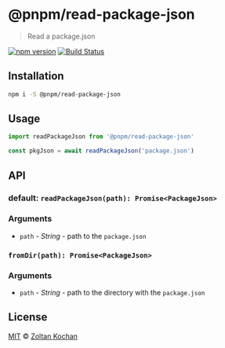 # @pnpm/read-package-json

> Read a package.json

<!--@shields('npm', 'travis')-->
[![npm version](https://img.shields.io/npm/v/@pnpm/read-package-json.svg)](https://www.npmjs.com/package/@pnpm/read-package-json) [![Build Status](https://img.shields.io/travis/pnpm/read-package-json/master.svg)](https://travis-ci.org/pnpm/read-package-json)
<!--/@-->

## Installation

```sh
npm i -S @pnpm/read-package-json
```

## Usage

```ts
import readPackageJson from '@pnpm/read-package-json'

const pkgJson = await readPackageJson('package.json')
```

## API

### default: `readPackageJson(path): Promise<PackageJson>`

### Arguments

- `path` - _String_ - path to the `package.json`

### `fromDir(path): Promise<PackageJson>`

### Arguments

- `path` - _String_ - path to the directory with the `package.json`

## License

[MIT](./LICENSE) © [Zoltan Kochan](https://www.kochan.io/)
